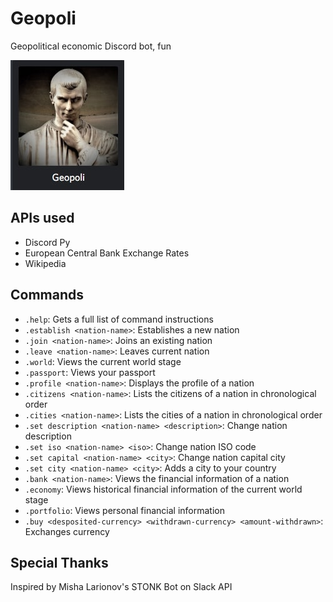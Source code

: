 # Geopoli
Geopolitical economic Discord bot, fun

![Geopoli](resources/img/geopoli.jpg)

## APIs used
 * Discord Py
 * European Central Bank Exchange Rates
 * Wikipedia

## Commands
 * `.help`: Gets a full list of command instructions
 * `.establish <nation-name>`: Establishes a new nation
 * `.join <nation-name>`: Joins an existing nation
 * `.leave <nation-name>`: Leaves current nation
 * `.world`: Views the current world stage
 * `.passport`: Views your passport
 * `.profile <nation-name>`: Displays the profile of a nation
 * `.citizens <nation-name>`: Lists the citizens of a nation in chronological order
 * `.cities <nation-name>`: Lists the cities of a nation in chronological order
 * `.set description <nation-name> <description>`: Change nation description
 * `.set iso <nation-name> <iso>`: Change nation ISO code
 * `.set capital <nation-name> <city>`: Change nation capital city
 * `.set city <nation-name> <city>`: Adds a city to your country
 * `.bank <nation-name>`: Views the financial information of a nation
 * `.economy`: Views historical financial information of the current world stage
 * `.portfolio`: Views personal financial information
 * `.buy <desposited-currency> <withdrawn-currency> <amount-withdrawn>`: Exchanges currency

## Special Thanks
 Inspired by Misha Larionov's STONK Bot on Slack API

